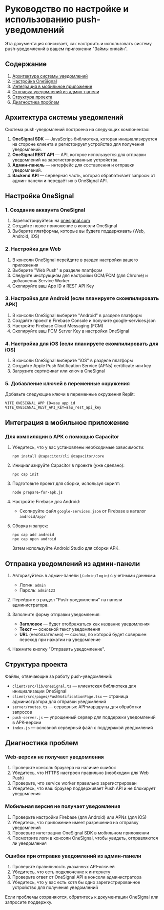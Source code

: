 # Руководство по настройке и использованию push-уведомлений

Эта документация описывает, как настроить и использовать систему push-уведомлений в вашем приложении "Займы онлайн".

## Содержание

1. [Архитектура системы уведомлений](#архитектура-системы-уведомлений)
2. [Настройка OneSignal](#настройка-onesignal)
3. [Интеграция в мобильное приложение](#интеграция-в-мобильное-приложение)
4. [Отправка уведомлений из админ-панели](#отправка-уведомлений-из-админ-панели)
5. [Структура проекта](#структура-проекта)
6. [Диагностика проблем](#диагностика-проблем)

## Архитектура системы уведомлений

Система push-уведомлений построена на следующих компонентах:

1. **OneSignal SDK** — JavaScript-библиотека, которая инициализируется на стороне клиента и регистрирует устройство для получения уведомлений.
2. **OneSignal REST API** — API, которое используется для отправки уведомлений на зарегистрированные устройства.
3. **Админ-панель** — интерфейс для составления и отправки уведомлений.
4. **Backend API** — серверная часть, которая обрабатывает запросы от админ-панели и передаёт их в OneSignal API.

## Настройка OneSignal

### 1. Создание аккаунта OneSignal

1. Зарегистрируйтесь на [onesignal.com](https://onesignal.com)
2. Создайте новое приложение в консоли OneSignal
3. Выберите платформы, которые вы будете поддерживать (Web, Android, iOS)

### 2. Настройка для Web

1. В консоли OneSignal перейдите в раздел настройки вашего приложения
2. Выберите "Web Push" в разделе платформ
3. Следуйте инструкциям для настройки GCM/FCM (для Chrome) и добавления Service Worker
4. Скопируйте ваш App ID и REST API Key

### 3. Настройка для Android (если планируете скомпилировать APK)

1. В консоли OneSignal выберите "Android" в разделе платформ
2. Создайте проект в Firebase Console и получите google-services.json
3. Настройте Firebase Cloud Messaging (FCM)
4. Скопируйте ваш FCM Server Key в настройки OneSignal

### 4. Настройка для iOS (если планируете скомпилировать для iOS)

1. В консоли OneSignal выберите "iOS" в разделе платформ
2. Создайте Apple Push Notification Service (APNs) certificate или key
3. Загрузите сертификат или ключ в OneSignal

### 5. Добавление ключей в переменные окружения

Добавьте следующие ключи в переменные окружения Replit:

```
VITE_ONESIGNAL_APP_ID=ваш_app_id
VITE_ONESIGNAL_REST_API_KEY=ваш_rest_api_key
```

## Интеграция в мобильное приложение

### Для компиляции в APK с помощью Capacitor

1. Убедитесь, что у вас установлены необходимые зависимости:
   ```
   npm install @capacitor/cli @capacitor/core
   ```

2. Инициализируйте Capacitor в проекте (уже сделано):
   ```
   npx cap init
   ```

3. Подготовьте проект для сборки, используя скрипт:
   ```
   node prepare-for-apk.js
   ```

4. Настройте Firebase для Android:
   - Скопируйте файл `google-services.json` от Firebase в каталог `android/app/`

5. Сборка и запуск:
   ```
   npx cap add android
   npx cap open android
   ```
   
   Затем используйте Android Studio для сборки APK.

## Отправка уведомлений из админ-панели

1. Авторизуйтесь в админ-панели (`/admin/login`) с учетными данными:
   - Логин: `admin`
   - Пароль: `admin123`

2. Перейдите в раздел "Push-уведомления" на панели администратора.

3. Заполните форму отправки уведомления:
   - **Заголовок** — будет отображаться как название уведомления
   - **Текст** — основной текст уведомления
   - **URL** (необязательно) — ссылка, по которой будет совершен переход при нажатии на уведомление

4. Нажмите кнопку "Отправить уведомление".

## Структура проекта

Файлы, отвечающие за работу push-уведомлений:

- `client/src/lib/onesignal.ts` — клиентская библиотека для инициализации OneSignal
- `client/src/pages/PushNotificationPage.tsx` — страница администратора для отправки уведомлений
- `server/routes.ts` — серверные API-маршруты для обработки запросов
- `push-server.js` — упрощенный сервер для поддержки уведомлений в APK-версии
- `index.js` — основной серверный файл с поддержкой уведомлений

## Диагностика проблем

### Web-версия не получает уведомления

1. Проверьте консоль браузера на наличие ошибок
2. Убедитесь, что HTTPS настроен правильно (необходим для Web Push)
3. Проверьте, что service worker правильно зарегистрирован
4. Убедитесь, что ваш браузер поддерживает Push API и не блокирует уведомления

### Мобильная версия не получает уведомления

1. Проверьте настройки Firebase (для Android) или APNs (для iOS)
2. Убедитесь, что приложение имеет разрешения на отправку уведомлений
3. Проверьте интеграцию OneSignal SDK в мобильном приложении
4. Посмотрите логи в консоли OneSignal, чтобы увидеть, отправляются ли уведомления

### Ошибки при отправке уведомлений из админ-панели

1. Проверьте правильность указанных API-ключей
2. Убедитесь, что есть подключение к интернету
3. Проверьте ответ от OneSignal API в консоли администратора
4. Убедитесь, что у вас есть хотя бы одно зарегистрированное устройство для получения уведомлений

Если проблемы сохраняются, обратитесь к документации OneSignal или запросите поддержку.